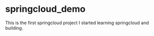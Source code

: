 # springcloud_demo
This is the first springcloud project I started learning springcloud and building.
